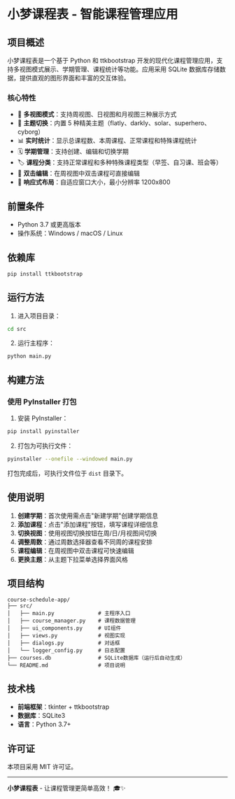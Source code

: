 
# 小梦课程表 - 智能课程管理应用

## 项目概述

小梦课程表是一个基于 Python 和 ttkbootstrap 开发的现代化课程管理应用，支持多视图模式展示、学期管理、课程统计等功能。应用采用 SQLite 数据库存储数据，提供直观的图形界面和丰富的交互体验。

### 核心特性

- 📅 **多视图模式**：支持周视图、日视图和月视图三种展示方式
- 🎨 **主题切换**：内置 5 种精美主题（flatly、darkly、solar、superhero、cyborg）
- 📊 **实时统计**：显示总课程数、本周课程、正常课程和特殊课程统计
- 🗓️ **学期管理**：支持创建、编辑和切换学期
- 🏷️ **课程分类**：支持正常课程和多种特殊课程类型（早签、自习课、班会等）
- 🎯 **双击编辑**：在周视图中双击课程可直接编辑
- 📱 **响应式布局**：自适应窗口大小，最小分辨率 1200x800

## 前置条件

- Python 3.7 或更高版本
- 操作系统：Windows / macOS / Linux

## 依赖库

```bash
pip install ttkbootstrap
```

## 运行方法

1. 进入项目目录：
```bash
cd src
```

2. 运行主程序：
```bash
python main.py
```

## 构建方法

### 使用 PyInstaller 打包

1. 安装 PyInstaller：
```bash
pip install pyinstaller
```

2. 打包为可执行文件：
```bash
pyinstaller --onefile --windowed main.py
```

打包完成后，可执行文件位于 `dist` 目录下。

## 使用说明

1. **创建学期**：首次使用需点击"新建学期"创建学期信息
2. **添加课程**：点击"添加课程"按钮，填写课程详细信息
3. **切换视图**：使用视图切换按钮在周/日/月视图间切换
4. **调整周数**：通过周数选择器查看不同周的课程安排
5. **课程编辑**：在周视图中双击课程可快速编辑
6. **更换主题**：从主题下拉菜单选择界面风格

## 项目结构

```
course-schedule-app/
├── src/
│   ├── main.py              # 主程序入口
│   ├── course_manager.py    # 课程数据管理
│   ├── ui_components.py     # UI组件
│   ├── views.py             # 视图实现
│   ├── dialogs.py           # 对话框
│   └── logger_config.py     # 日志配置
├── courses.db               # SQLite数据库（运行后自动生成）
└── README.md                # 项目说明
```

## 技术栈

- **前端框架**：tkinter + ttkbootstrap
- **数据库**：SQLite3
- **语言**：Python 3.7+

## 许可证

本项目采用 MIT 许可证。

---

**小梦课程表** - 让课程管理更简单高效！ 🎓✨